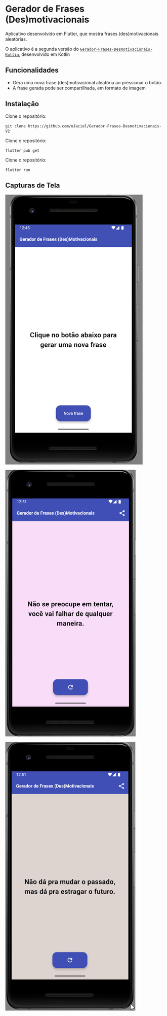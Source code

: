# Gerador de Frases (Des)motivacionais

Aplicativo desenvolvido em Flutter, que mostra frases (des)motivacionais aleatórias.

O aplicativo é a segunda versão do [`Gerador-Frases-Desmotivacionais-Kotlin`](https://github.com/oJaciel/Gerador-Frases-Desmotivacionais-Kotlin), desenvolvido em Kotlin

## Funcionalidades

- Gera uma nova frase (des)motivacional aleatória ao pressionar o botão.
- A frase gerada pode ser compartilhada, em formato de imagem

## Instalação

Clone o repositório:
   ```
   git clone https://github.com/oJaciel/Gerador-Frases-Desmotivacionais-V2
   ```

Clone o repositório:
   ```
   flutter pub get
   ```


Clone o repositório:
   ```
   flutter run
   ```

   ## Capturas de Tela

![IMG 1](assets\images\Screenshot_1.png)

![GIF 1](assets\images\GIF_1.gif)

![GIF 2](assets\images\GIF_2.gif)